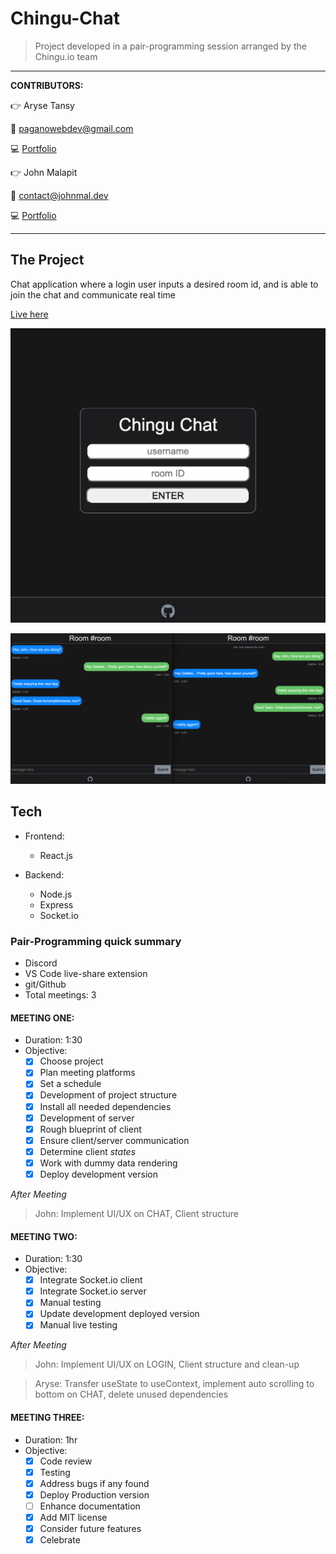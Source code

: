 # Chingu-Chat

> Project developed in a pair-programming session arranged by the Chingu.io team

---

**CONTRIBUTORS:**

:point_right: Aryse Tansy

:e-mail: paganowebdev@gmail.com

:computer: [Portfolio](https://www.pagano.dev/)

:point_right: John Malapit

:e-mail: contact@johnmal.dev

:computer: [Portfolio](https://www.johnmal.dev/)

---

## The Project

Chat application where a login user inputs a desired room id, and is able to join the chat and communicate real time

[Live here](https://chingu-chat.herokuapp.com/)

![Image of Login Page](one.png)

![Image of Chat Room](two.png)

## Tech

- Frontend:

  - React.js

- Backend:
  - Node.js
  - Express
  - Socket.io

### Pair-Programming quick summary

- Discord
- VS Code live-share extension
- git/Github
- Total meetings: 3

#### MEETING ONE:

- Duration: 1:30
- Objective:
  - [x] Choose project
  - [x] Plan meeting platforms
  - [x] Set a schedule
  - [x] Development of project structure
  - [x] Install all needed dependencies
  - [x] Development of server
  - [x] Rough blueprint of client
  - [x] Ensure client/server communication
  - [x] Determine client _states_
  - [x] Work with dummy data rendering
  - [x] Deploy development version

_After_ _Meeting_

> John: Implement UI/UX on CHAT, Client structure

#### MEETING TWO:

- Duration: 1:30
- Objective:
  - [x] Integrate Socket.io client
  - [x] Integrate Socket.io server
  - [x] Manual testing
  - [x] Update development deployed version
  - [x] Manual live testing

_After_ _Meeting_

> John: Implement UI/UX on LOGIN, Client structure and clean-up

> Aryse: Transfer useState to useContext, implement auto scrolling to bottom on CHAT, delete unused dependencies

#### MEETING THREE:

- Duration: 1hr
- Objective:
  - [x] Code review
  - [x] Testing
  - [x] Address bugs if any found
  - [x] Deploy Production version
  - [ ] Enhance documentation
  - [x] Add MIT license
  - [x] Consider future features
  - [x] Celebrate

